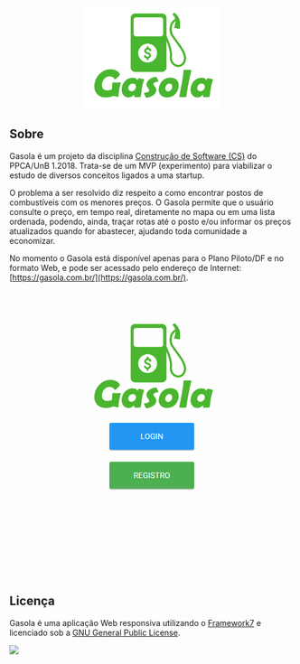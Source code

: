 <p align="center"><img src="https://github.com/unb-ppca-csw/gasola/blob/master/images/gasola-logo-alpha.png"></p>

## Sobre

Gasola é um projeto da disciplina [Construção de Software (CS)](https://medium.com/construcao-de-software) do PPCA/UnB 1.2018. Trata-se de um MVP (experimento) para viabilizar o estudo de diversos conceitos ligados a uma startup.

O problema a ser resolvido diz respeito a como encontrar postos de combustíveis com os menores preços. O Gasola permite que o usuário consulte o preço, em tempo real, diretamente no mapa ou em uma lista ordenada, podendo, ainda, traçar rotas até o posto e/ou informar os preços atualizados quando for abastecer, ajudando toda comunidade a economizar.

No momento o Gasola está disponível apenas para o Plano Piloto/DF e no formato Web, e pode ser acessado pelo endereço de Internet: [https://gasola.com.br/](https://gasola.com.br/).

<p align="center"><img src="https://github.com/unb-ppca-csw/gasola/blob/master/images/gasola.gif"></p>

## Licença

Gasola é uma aplicação Web responsiva utilizando o [Framework7](http://framework7.io/) e licenciado sob a [GNU General Public License](https://www.gnu.org/licenses/gpl-3.0.en.html). 

<img src="https://www.gnu.org/graphics/gplv3-88x31.png" />
